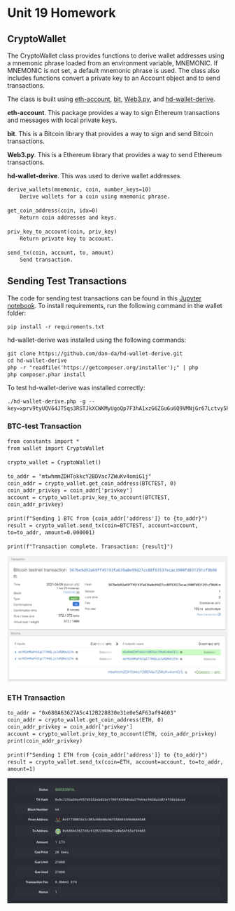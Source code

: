 # Unit 19 Homework

## CryptoWallet

The CryptoWallet class provides functions to derive wallet addresses using a mnemonic phrase loaded from an environment variable, MNEMONIC. If MNEMONIC is not set, a default mnemonic phrase is used. The class also includes functions convert a private key to an Account object and to send transactions.

The class is built using [eth-account](https://github.com/ethereum/eth-account), [bit](https://github.com/ofek/bit), [Web3.py](https://web3py.readthedocs.io/en/stable/), and [hd-wallet-derive](https://github.com/dan-da/hd-wallet-derive).

**eth-account**. This package provides a way to sign Ethereum transactions and messages with local private keys.

**bit**. This is a Bitcoin library that provides a way to sign and send Bitcoin transactions.

**Web3[]().py**. This is a Ethereum library that provides a way to send Ethereum transactions.

**hd-wallet-derive**. This was used to derive wallet addresses.

```
derive_wallets(mnemonic, coin, number_keys=10)
    Derive wallets for a coin using mnemonic phrase.

get_coin_address(coin, idx=0)
    Return coin addresses and keys.

priv_key_to_account(coin, priv_key)
    Return private key to account.

send_tx(coin, account, to, amount)
    Send transaction.
```

## Sending Test Transactions

The code for sending test transactions can be found in this [Jupyter notebook](wallet/test_tx.ipynb). To install requirements, run the following command in the wallet folder:

```
pip install -r requirements.txt
```

hd-wallet-derive was installed using the following commands:

```
git clone https://github.com/dan-da/hd-wallet-derive.git
cd hd-wallet-derive
php -r "readfile('https://getcomposer.org/installer');" | php
php composer.phar install
```

To test hd-wallet-derive was installed correctly:

```
./hd-wallet-derive.php -g --key=xprv9tyUQV64JT5qs3RSTJkXCWKMyUgoQp7F3hA1xzG6ZGu6u6Q9VMNjGr67Lctvy5P8oyaYAL9CAWrUE9i6GoNMKUga5biW6Hx4tws2six3b9c
```

### BTC-test Transaction

```
from constants import *
from wallet import CryptoWallet

crypto_wallet = CryptoWallet()

to_addr = "mtwhmmZDHTokkcY2BDVac7ZWuKv4omiG1j"
coin_addr = crypto_wallet.get_coin_address(BTCTEST, 0)
coin_addr_privkey = coin_addr['privkey']
account = crypto_wallet.priv_key_to_account(BTCTEST, coin_addr_privkey)

print(f"Sending 1 BTC from {coin_addr['address']} to {to_addr}")
result = crypto_wallet.send_tx(coin=BTCTEST, account=account, to=to_addr, amount=0.000001)

print(f"Transaction complete. Transaction: {result}")
```

![BTC-test transaction](screenshots/btc_testnet_tx.png)

### ETH Transaction

```
to_addr = "0x680A63627A5c412B228830e31e0e5AF63af94603"
coin_addr = crypto_wallet.get_coin_address(ETH, 0)
coin_addr_privkey = coin_addr['privkey']
account = crypto_wallet.priv_key_to_account(ETH, coin_addr_privkey)
print(coin_addr_privkey)

print(f"Sending 1 ETH from {coin_addr['address']} to {to_addr}")
result = crypto_wallet.send_tx(coin=ETH, account=account, to=to_addr, amount=1)
```

![Ethereum transaction](screenshots/eth_tx.png)